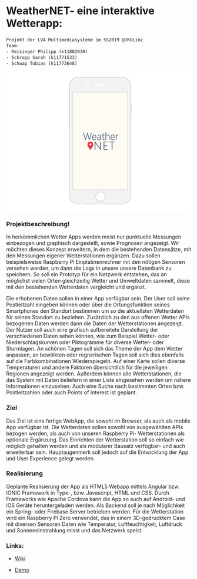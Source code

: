 # WeatherNET- eine interaktive Wetterapp:

    Projekt der LVA Multimediasysteme im SS2019 @JKULinz
    Team:
    - Reisinger Philipp (k11802930)
    - Schropp Sarah (k11771533)
    - Schwap Tobias (k11773648)

![](Assets/weathernet.png)

### Projektbeschreibung!

In herkömmlichen Wetter Apps werden meist nur punktuelle Messungen einbezogen und graphisch dargestellt, sowie Prognosen angezeigt. 
Wir möchten dieses Konzept erweitern, in dem die bestehenden Datensätze, mit den Messungen eigener Wetterstationen ergänzen. Dazu sollen beispielsweise Raspberry Pi Einplatinenrechner mit den nötigen Sensoren versehen werden, um dann die Logs in unsere unsere Datenbank zu speichern. So soll ein Prototyp für ein Netzwerk entstehen, das an möglichst vielen Orten gleichzeitig Wetter und Umweltdaten sammelt, diese mit den bestehenden Wetterdaten vergleicht und ergänzt.

Die erhobenen Daten sollen in einer App verfügbar sein. Der User soll seine Postleitzahl eingeben können oder über die Ortungsfunktion seines Smartphones den Standort bestimmen um so die aktuellsten Wetterdaten für seinen Standort zu beziehen. Zusätzlich zu den aus offenen Wetter APIs bezogenen Daten werden dann die Daten der Wetterstationen angezeigt. Der Nutzer soll auch eine grafisch aufbereitete Darstellung der verschiedenen Daten sehen können, wie zum Beispiel Wetter- oder Niederschlagskurven oder Piktogramme für diverse Wetter- oder Sturmlagen. An schönen Tagen soll sich das Theme der App dem Wetter anpassen, an bewölkten oder regnerischen Tagen soll sich dies ebenfalls auf die Farbkombinationen Wiederspiegeln. Auf einer Karte sollen diverse Temperaturen und andere Faktoren übersichtlich für die jeweiligen Regionen angezeigt werden.
Außerdem können alle Wetterstationen, die das System mit Daten beliefern in einer Liste eingesehen werden um nähere Informationen einzusehen.
Auch eine Suche nach bestimmten Orten bzw. Postleitzahlen oder auch Points of Interest ist geplant. 

### Ziel
Das Ziel ist eine fertige WebApp, die sowohl im Browser, als auch als mobile App verfügbar ist. 
Die Wetterdaten sollen sowohl von ausgewählten APIs bezogen werden, als auch von unseren Raspberry Pi- Wetterstationen als optionale Ergänzung. Das Einrichten der Wetterstation soll so einfach wie möglich gehalten werden und als modularer Bausatz verfügbar- und auch erweiterbar sein.
Hauptaugenmerk soll jedoch auf die Entwicklung der App und User Experience gelegt werden.

### Realisierung
Geplante Realisierung der App als HTML5 Webapp mittels Angular bzw. IONIC Framework in Type-, bzw. Javascript, HTML und CSS. Durch Frameworks wie Apache Cordova kann die App so auch auf Android- und iOS Geräte heruntergeladen werden. Als Backend soll je nach Möglichkeit ein Spring- oder Firebase Server betrieben werden.
Für die Wetterstation wird ein Raspberry Pi Zero verwendet, das in einem 3D-gedrucktem Case mit diversen Sensoren Daten wie Temperatur, Luftfeuchtigkeit, Luftdruck und Sonneneinstrahlung misst und das Netzwerk speist. 

###  Links:

- [Wiki](https://github.com/SchwapTobi/WeatherNet/wiki)

- [Demo](https://projects.tobias-schwap.at/weatherNet)

  

